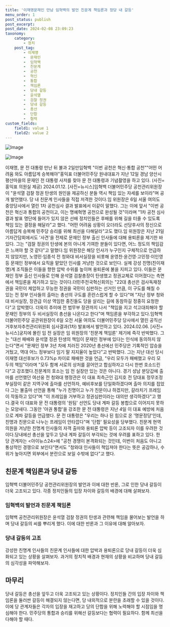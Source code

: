 ```yaml
---
title: '이재명문재인 만남 임혁백의 발언 친문계 책임론과 정당 내 갈등'
menu_order: 1
post_status: publish
post_excerpt: 
post_date: 2024-02-08 23:09:23
taxonomy:
    category:
        - 정치
    post_tag:
        - 이재명
        -  문재인
        -  임혁백
        -  친문계
        -  공천
        -  혁신
        -  통합
        -  책임론
        -  당내 갈등
        -  윤석열
        -  검찰 정권
        -  당내 갈등
        -  총선
        -  단합
        -  협력
custom_fields:
    field1: value 1
    field2: value 2
---
```


![Image](https://imgnews.pstatic.net/image/031/2024/02/06/0000811020_001_20240206184301088.jpg?type=w647)

![Image](https://imgnews.pstatic.net/image/031/2024/02/06/0000811020_002_20240206184301110.jpg?type=w647)

이재명, 문 전 대통령 만난 뒤 불과 2일만임혁백 "이번 공천은 혁신·통합 공천""어떤 어려움 와도 아름답게 승복해야"홍익표 더불어민주당 원내대표가 지난 12일 경남 양산시 평산마을의 문재인 전 대통령 사저를 찾아 문 전 대통령과 기념촬영을 하고 있다. (사진=홍익표 의원실 제공) 2024.01.12. [사진=뉴시스]임혁백 더불어민주당 공천관리위원장이 "윤석열 검찰 정권 탄생의 원인을 제공하신 분들 역시 책임 있는 자세를 보이라"며 공개 발언했다. 당 내 친문계 인사들을 직접 저격한 것이다.임 위원장은 6일 서울 여의도 중앙당사에서 열린 1차 공천심사 결과 발표에서 이같이 말했다. 그는 이에 앞서 "이번 공천은 혁신과 통합의 공천이고, 이는 명예혁명 공천으로 완성될 것"이라며 "1차 공천 심사 결과 발표 명단에 들어가 있지 않은 선배 정치인들은 후배를 위해 길을 터줄 수 있도록 책임 있는 결정을 해달라"고 했다. "어떤 어려움 상황이 오더라도 선당후사의 정신으로 아름답게 승복해 민주당 승리를 위해 최선을 다해달라"고도 했다.임 위원장은 지난 21일 기자간담회에서도 '사견'을 전제로 문재인 정부 출신 인사들에 대해 용퇴론을 제기한 바 있다. 그는 "검찰 정권의 탄생에 본의 아니게 기여한 분들이 있다면, 어느 정도의 책임감은 느껴야 할 것 같다"고 말했다.임 위원장은 해당 인사가 누구인지 구체적으로 언급하지 않았지만, 노영민·임종석 전 청와대 비서실장을 비롯해 윤영찬·윤건영·고민정·이인영 등 문재인 정부에서 요직을 맡았던 인사를 겨냥한 것으로 보인다. 실제 강성 친명(친이재명)계 조직들은 이들을 향한 압박 수위를 높이며 용퇴론에 불을 지피고 있다. 이들은 문재인 정부 출신 인사들로 인해 윤석열 검찰총장이 탄생했고 정권교체로 이어졌다는 측면에서 책임론을 제기하고 있는 것이다.더민주전국혁신회의는 "22대 총선은 검사독재정권을 국민이 제압하고 무능한 정권을 국민이 심판하는 선거인 만큼, 이 구도를 해칠 수 있는 전 정부 인사들의 출마는 총선의 구도를 혼란스럽게 할 수 있다"며 "지난 정부 청와대 비서실장, 장관급 이상 역임한 중진들도 당을 살리는 길에 동참하길 정중히 요청한다"고 압박했다. 더욱이 추미애 전 법무부 장관까지 나서 "책임을 지고 석고대죄해야 할 문재인 정부의 두 비서실장이 총선을 나온다고 한다"며 책임론을 부각하고 있다.임혁백 더불어민주당 공관위원장이 6일 오전 서울 여의도 더불어민주당 당사에서 열린 공직선거후보자추천관리위원회 심사결과(1차) 발표에서 발언하고 있다. 2024.02.06. [사진=뉴시스]궁지에 몰린 임 전 실장은 임 위원장의 '친문계 책임론' 제기에 즉각 반박했다. 그는 "대선 패배와 윤석열 정권 탄생의 책임이 문재인 정부에 있다는 인식에 동의하지 않는다"면서 "문재인 정부 3년 차에 치러진 2020년 총선에선 민주당은 기록적인 압승을 거뒀고, 역대 어느 정부보다 임기 말 지지율이 높았다"고 반박했다. 그는 지난 대선 당시 이재명 대선후보가 0.73%p 차이로 패배한 것을 언급, "우리 모두가 패배했고 우리 모두의 책임"이라며 "모두 함께 서로의 상처를 끌어안고 합심하자고 다시 한번 호소드린다"고 강조했다.친문계의 호소는 임 전 실장만 있는 것은 아니다. 경기 성남 분당갑에 출마를 선언했던 여선웅 전 청와대 행정관은 이 대표 최측근인 김지호 전 당대표 정무조정부실장이 같은 지역구에 출마를 선언하자, 예비후보를 단일화하겠다며 출마 의지를 접었다 그는 불출마 선언을 통해 "누가 친명이고 누가 친문이냐 하겠지만, 갈라치기 프레임이 작동하고 있다"며 "이 프레임을 거부하고 정권심판이라는 대의만 생각하겠다"고 했다.결국 이 대표와 문 전 대통령의 '원팀' 선언도 당내 계파 갈등 봉합으로 이어지지 못하는 모양새다. 그동안 '야권 통합'을 강조한 문 전 대통령은 지난 4일 이 대표 예방에 처음으로 계파 갈등을 언급했다. 문 전 대통령은 "우리는 하나 된 힘으로 온 '명문정당'인데, 친명과 친문으로 나누는 프레임이 안타깝다"며 '단합' 필요성을 당부했다. 친문계 현역 의원을 겨냥한 친명계 인사들의 자객 출마와 용퇴론 압박 등이 고조되자 이를 우려한 것이다.당내에선 총선을 앞두고 당내 계파 갈등이 부각되는 것에 우려를 표하고 있다. 한 당 관계자는 <아이뉴스24>에 "공천 경쟁이 본격화되는 것인데, 이번이 처음도 아니고 통상적인 경쟁으로 보인다"면서도 "청와대 인사들이 책임져야 한다는 뜻은 공감하나, 수위가 높아지면 외부에서 분란으로 보일 수밖에 없다"고 했다.
## 친문계 책임론과 당내 갈등
임혁백 더불어민주당 공천관리위원장의 발언과 이에 대한 반론, 그로 인한 당내 갈등이 더욱 고조되고 있다. 각종 정치인들의 입장 차이와 갈등의 배경에 대해 살펴보자.
### 임혁백의 발언과 친문계 책임론
임혁백 공천관리위원장은 윤석열 검찰 정권의 탄생과 관련해 책임을 물어보는 발언을 하며 당내 갈등의 씨를 뿌리게 했다. 이에 대한 반론과 그 이유에 대해 알아보자.
### 당내 갈등의 고조
강성한 친명계 인사들의 친문계 인사들에 대한 압박과 용퇴론으로 당내 갈등이 더욱 심화되고 있는 상황을 살펴보자. 과거의 정치적 배경과 현재의 상황을 비교하며 당내 갈등의 심각성을 파악해보자.
## 마무리
당내 갈등은 총선을 앞두고 더욱 고조되고 있는 상황이다. 정치인들 간의 입장 차이와 책임론을 둘러싼 갈등이 해결되지 않는다면, 당 내외적으로 분란을 초래할 수 있을 것이다. 이에 당 관계자들은 각자의 입장을 재고하고 당의 단합을 위해 노력해야 할 시점임을 명심해야 한다. 민주당의 통합과 승리를 위해선 갈등보다는 협력이 필요하다. 함께 최선을 다해야 할 때다.
